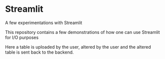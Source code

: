 # Streamlit
A few experimentations with Streamlit

This repository contains a few demonstrations of how one can use Streamlit for I/O purposes

Here a table is uploaded by the user, altered by the user and the altered table is sent back to the backend.
